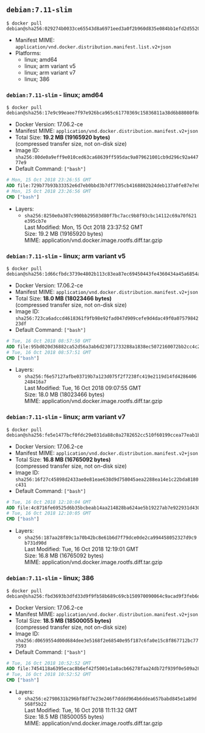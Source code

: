 ## `debian:7.11-slim`

```console
$ docker pull debian@sha256:029274b0033ce65543d8a6971eed3a0f2b960d835e084bb1efd2d55201f7e9da
```

-	Manifest MIME: `application/vnd.docker.distribution.manifest.list.v2+json`
-	Platforms:
	-	linux; amd64
	-	linux; arm variant v5
	-	linux; arm variant v7
	-	linux; 386

### `debian:7.11-slim` - linux; amd64

```console
$ docker pull debian@sha256:17e9c99eaee7f97e926bca965c61770369c15836811a38d6b88080f8d505c5d3
```

-	Docker Version: 17.06.2-ce
-	Manifest MIME: `application/vnd.docker.distribution.manifest.v2+json`
-	Total Size: **19.2 MB (19165920 bytes)**  
	(compressed transfer size, not on-disk size)
-	Image ID: `sha256:80de0a9eff9e010ced63ca68639ff595dac9a079621001cb9d296c92a44777e9`
-	Default Command: `["bash"]`

```dockerfile
# Mon, 15 Oct 2018 23:26:55 GMT
ADD file:729b77b93b33352e6d7eb0bbd3b7df7705cb4168802b24deb137a0fe87e7e8a3 in / 
# Mon, 15 Oct 2018 23:26:56 GMT
CMD ["bash"]
```

-	Layers:
	-	`sha256:8250e0a307c990bb29503d80f7bc7acc9b8f93cbc14112c69a70f621e395cb7e`  
		Last Modified: Mon, 15 Oct 2018 23:37:52 GMT  
		Size: 19.2 MB (19165920 bytes)  
		MIME: application/vnd.docker.image.rootfs.diff.tar.gzip

### `debian:7.11-slim` - linux; arm variant v5

```console
$ docker pull debian@sha256:1d66cfbdc3739e4802b113c83ea87ec69450443fe4360434a45a6854a8607ca9
```

-	Docker Version: 17.06.2-ce
-	Manifest MIME: `application/vnd.docker.distribution.manifest.v2+json`
-	Total Size: **18.0 MB (18023466 bytes)**  
	(compressed transfer size, not on-disk size)
-	Image ID: `sha256:723ca6adccd4618361f9fb98e92fad047d909cefe9d4dac49f0a0757984223df`
-	Default Command: `["bash"]`

```dockerfile
# Tue, 16 Oct 2018 08:57:50 GMT
ADD file:95bd020d36882ca52d56a3ab6d23071733288a1838ec5072160072bb2cc4c240 in / 
# Tue, 16 Oct 2018 08:57:51 GMT
CMD ["bash"]
```

-	Layers:
	-	`sha256:f6e57127afbe03719b7a123d075f2f7238fc419e2119d14fd4286406248416a7`  
		Last Modified: Tue, 16 Oct 2018 09:07:55 GMT  
		Size: 18.0 MB (18023466 bytes)  
		MIME: application/vnd.docker.image.rootfs.diff.tar.gzip

### `debian:7.11-slim` - linux; arm variant v7

```console
$ docker pull debian@sha256:fe5e1477bcf0fdc29e031da88c0a2782652cc510f60199ccea77eab1b30988da
```

-	Docker Version: 17.06.2-ce
-	Manifest MIME: `application/vnd.docker.distribution.manifest.v2+json`
-	Total Size: **16.8 MB (16765092 bytes)**  
	(compressed transfer size, not on-disk size)
-	Image ID: `sha256:16f27c45898d2433ae0e81eae638d9d758045aea2288ea14e1c22bda8180c431`
-	Default Command: `["bash"]`

```dockerfile
# Tue, 16 Oct 2018 12:10:04 GMT
ADD file:4c8716fe69525d6b35bcbeab14aa214828ba624ae5b19227ab7e922931d430d8 in / 
# Tue, 16 Oct 2018 12:10:05 GMT
CMD ["bash"]
```

-	Layers:
	-	`sha256:187aa28f89c1a70b42bc8e61b6d7f79dce0de2ca994458052327d9c9b731d90d`  
		Last Modified: Tue, 16 Oct 2018 12:19:01 GMT  
		Size: 16.8 MB (16765092 bytes)  
		MIME: application/vnd.docker.image.rootfs.diff.tar.gzip

### `debian:7.11-slim` - linux; 386

```console
$ docker pull debian@sha256:fbd3693b3dfd33d9f9fb58b689c69cb150970090064c9acad9f3feb6d1a70290
```

-	Docker Version: 17.06.2-ce
-	Manifest MIME: `application/vnd.docker.distribution.manifest.v2+json`
-	Total Size: **18.5 MB (18500055 bytes)**  
	(compressed transfer size, not on-disk size)
-	Image ID: `sha256:d0659554d00d684dee3e5168f2e68540e95f187c6fa0e15c8f867712bc777593`
-	Default Command: `["bash"]`

```dockerfile
# Tue, 16 Oct 2018 10:52:52 GMT
ADD file:7454118a6395ecac8b6ef42f5001e1a8acb66278faa24db72f939f0e509a2891 in / 
# Tue, 16 Oct 2018 10:52:52 GMT
CMD ["bash"]
```

-	Layers:
	-	`sha256:e2798631b296bf8df7e23e246f7dddd964b6ddea657babd845e1a89d568f5b22`  
		Last Modified: Tue, 16 Oct 2018 11:11:32 GMT  
		Size: 18.5 MB (18500055 bytes)  
		MIME: application/vnd.docker.image.rootfs.diff.tar.gzip
